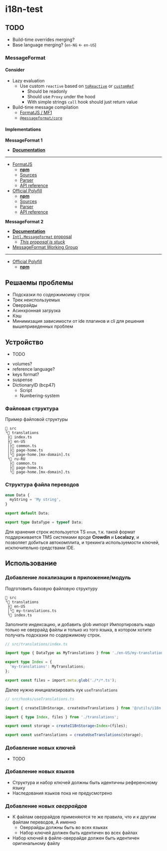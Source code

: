 # i18n-test

## TODO

- Build-time overrides merging?
- Base language merging? (`en-NG` <- `en-US`)

### **MessageFormat**

#### Consider

- Lazy evaluation
  - Use custom `reactive` based on [`toReactive`](https://vueuse.org/shared/toReactive/#toreactive) or [`customRef`](https://vuejs.org/api/reactivity-advanced.html#customref)
    - Should be readonly
    - Should use `Proxy` under the hood
    - With simple strings `call` hook should just return value
- Build-time message compilation
  - [FormatJS / MF1](https://formatjs.io/docs/icu-messageformat-parser/)
  - [`@messageformat/core`](https://messageformat.github.io/messageformat/api/core.compilemodule/)

#### Implementations

**MessageFormat 1**

- [**Documentation**](https://unicode-org.github.io/icu/userguide/format_parse/messages/)

---

- [FormatJS](https://formatjs.io/docs/intl-messageformat/)
  - [**npm**](https://www.npmjs.org/package/intl-messageformat)
  - [Sources](https://github.com/formatjs/formatjs)
  - [Parser](https://formatjs.io/docs/icu-messageformat-parser)
  - [API reference](https://formatjs.io/docs/intl-messageformat/#public-api)
- [Official Polyfill](https://messageformat.github.io/messageformat/)
  - [**npm**](https://www.npmjs.com/package/@messageformat/core)
  - [Sources](https://messageformat.github.io/messageformat/)
  - [Parser](https://www.npmjs.com/package/@messageformat/parser)
  - [API reference](https://messageformat.github.io/messageformat/api/)

**MessageFormat 2**

- [**Documentation**](https://unicode-org.github.io/icu/userguide/format_parse/messages/mf2.html)
- [`Intl.MessageFormat` proposal](https://github.com/tc39/proposal-intl-messageformat)
  - [_This proposal is stuck_](https://github.com/tc39/proposal-intl-messageformat/issues/49)
- [MessageFormat Working Group](https://github.com/unicode-org/message-format-wg)

---

- [Official Polyfill](https://github.com/messageformat/messageformat/tree/main/packages/mf2-messageformat)
  - [**npm**](https://www.npmjs.com/package/messageformat)

## Решаемы проблемы

- Подсказки по содержимоиму строк
- Трек неиспользуемых
- Оверрайды
- Асинхронная загрузка
- Кэш
- Минимизация зависимости от ide плагинов и cli для решения вышеприведенных проблем

## Устройство

- TODO

* volumes?
* reference language?
* keys format?
* suspense
* DictionaryID (bcp47)
  - Script
  - Numbering-system

### Файловая структура

Пример файловой структуры

```
📁 src
╰📁 translations
 ├📄 index.ts
 ├📁 en-US
 │├📄 common.ts
 │├📄 page-home.ts
 │╰📄 page-home.[mx-domain].ts
 ╰📁 ru-RU
  ├📄 common.ts
  ├📄 page-home.ts
  ╰📄 page-home.[mx-domain].ts
```

### Структура файла переводов

```ts
enum Data {
  myString = 'My string',
}

export default Data;

export type DataType = typeof Data;
```

Для хранения строк используется TS `enum`, т.к. такой формат поддерживается TMS системами вроде **Crowdin** и **Localazy**, и позволяет добиться автокомплита, и трекинга используемости ключей, исключительно средствами IDE.

## Использование

### Добавление локализации в приложение/модуль

Подготовить базовую файловую структуру

```
📁 src
╰📁 translations
 ├📁 en-US
 │╰📄 my-translations.ts
 ╰📄 index.ts
```

Заполните индексацию, и добавить glob импорт
Импортировать надо только не оверрайд файлы и только из того языка, в котором хотите получать подсказки по содержимому строк.

```ts
// src/translations/index.ts

import type { DataType as MyTranslations } from './en-US/my-translations';

export type Index = {
  'my-translations': MyTranslations;
};

export const files = import.meta.glob('./*/*.ts');
```

Далее нужно инициализировать хук `useTranslations`

```ts
// src/hooks/useTranslations.ts

import { createI18nStorage, createUseTranslations } from '@/utils/i18n';

import { type Index, files } from './translations';

export const storage = createI18nStorage<Index>(files);

export const useTranslations = createUseTranslations(storage);
```

### Добавление новых ключей

- TODO

### Добавление новых языков

- Структура и набор ключей должны быть идентичны референсному языку
- Наследования языков пока не предусмотрено

### Добавление новых _оверрайдов_

- К файлам оверрайдов применяются те же правила, что и к другим файлам переводов, А именно
  - Оверрайды должны быть во всех языках
  - Набор ключей должен быть идентичен во всех файлах
- Набор ключей в файле-оверрайде должен быть идентичен оригинальному файлу
